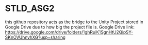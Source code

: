 # STLD_ASG2

this github repository acts as the bridge to the Unity Project stored in Google Drive due to how big the project file is. 
Google Drive link: https://drive.google.com/drive/folders/1ghRuiK1SgnHtU2QipSY-SKnOVUhnvhXG?usp=sharing
